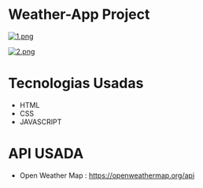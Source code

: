 # Weather-App Project

[![1.png](https://i.postimg.cc/mDH67wdY/1.png)](https://postimg.cc/vgGzsWwT)

[![2.png](https://i.postimg.cc/N0VzyVxG/2.png)](https://postimg.cc/GBFQVXN6) 


# Tecnologias Usadas
- HTML
- CSS
- JAVASCRIPT



# API USADA
- Open Weather Map : https://openweathermap.org/api

